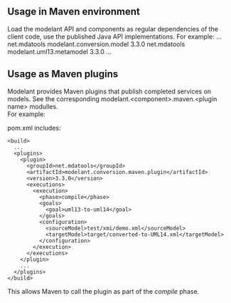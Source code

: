 Usage in Maven environment
--------------------------

Load the modelant API and components as regular dependencies of the client code, use the published Java API implementations.
For example:
    <dependencies>
      ...
      <dependency>
        <groupId>net.mdatools</groupId>
        <artifactId>modelant.conversion.model</artifactId>
        <version>3.3.0</version>
      </dependency>
      <dependency>
        <groupId>net.mdatools</groupId>
        <artifactId>modelant.uml13.metamodel</artifactId>
        <version>3.3.0</version>
      </dependency>
      ...
    </dependencies>


Usage as Maven plugins
----------------------

Modelant provides Maven plugins that publish completed services on models. See the corresponding modelant.&lt;component&gt;.maven.&lt;plugin name&gt; modulles.  
For example:

pom.xml includes:

    <build>
      ...
      <plugins>
        <plugin>
          <groupId>net.mdatools</groupId>
          <artifactId>modelant.conversion.maven.plugin</artifactId>
          <version>3.3.0</version>
          <executions>
            <execution>
              <phase>compile</phase>
              <goals>
                <goal>uml13-to-uml14</goal>
              </goals>
              <configuration>
                <sourceModel>test/xmi/demo.xml</sourceModel>
                <targetModel>target/converted-to-UML14.xml</targetModel>
              </configuration>
            </execution>
          </executions>
        </plugin>
        ...
      </plugins>
    </build>
    
This allows Maven to call the plugin as part of the *compile* phase. 